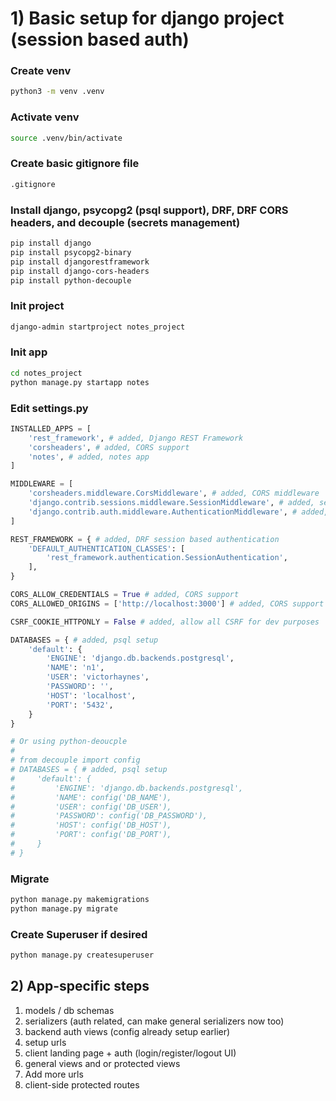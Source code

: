 # 1) Basic setup for django project (session based auth)
### Create venv
```sh
python3 -m venv .venv
```

### Activate venv
```sh
source .venv/bin/activate
```

### Create basic gitignore file
```txt
.gitignore
```

### Install django, psycopg2 (psql support), DRF, DRF CORS headers, and decouple (secrets management)
```sh
pip install django
pip install psycopg2-binary
pip install djangorestframework
pip install django-cors-headers
pip install python-decouple
```

### Init project
```sh
django-admin startproject notes_project
```

### Init app
```sh
cd notes_project
python manage.py startapp notes
```

### Edit settings.py
```py
INSTALLED_APPS = [
    'rest_framework', # added, Django REST Framework
    'corsheaders', # added, CORS support
    'notes', # added, notes app
]

MIDDLEWARE = [
    'corsheaders.middleware.CorsMiddleware', # added, CORS middleware
    'django.contrib.sessions.middleware.SessionMiddleware', # added, session middleware for DRF
    'django.contrib.auth.middleware.AuthenticationMiddleware', # added, authentication middleware for DRF]
]

REST_FRAMEWORK = { # added, DRF session based authentication
    'DEFAULT_AUTHENTICATION_CLASSES': [
        'rest_framework.authentication.SessionAuthentication',
    ],
}

CORS_ALLOW_CREDENTIALS = True # added, CORS support
CORS_ALLOWED_ORIGINS = ['http://localhost:3000'] # added, CORS support - Nextjs React app

CSRF_COOKIE_HTTPONLY = False # added, allow all CSRF for dev purposes

DATABASES = { # added, psql setup
    'default': {
        'ENGINE': 'django.db.backends.postgresql',
        'NAME': 'n1',
        'USER': 'victorhaynes',
        'PASSWORD': '',
        'HOST': 'localhost',
        'PORT': '5432',
    }
}

# Or using python-deoucple
#
# from decouple import config
# DATABASES = { # added, psql setup
#     'default': {
#         'ENGINE': 'django.db.backends.postgresql',
#         'NAME': config('DB_NAME'),
#         'USER': config('DB_USER'),
#         'PASSWORD': config('DB_PASSWORD'),
#         'HOST': config('DB_HOST'),
#         'PORT': config('DB_PORT'),
#     }
# }
```

### Migrate
```sh
python manage.py makemigrations
python manage.py migrate
```

### Create Superuser if desired
```sh
python manage.py createsuperuser
```

## 2) App-specific steps
1) models / db schemas
2) serializers (auth related, can make general serializers now too)
3) backend auth views (config already setup earlier)
5) setup urls
6) client landing page + auth (login/register/logout UI)
7) general views and or protected views
8) Add more urls
8) client-side protected routes
